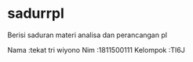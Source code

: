 # sadurrpl
Berisi saduran materi analisa dan perancangan pl

Nama :tekat tri wiyono
Nim :1811500111
Kelompok :TI6J
